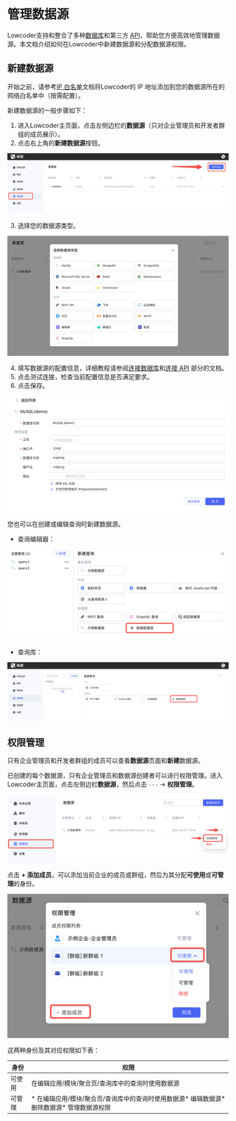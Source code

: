 # 管理数据源

Lowcoder支持和整合了多种[数据库](./database)和第三方 [API](./api)，帮助您方便高效地管理数据源。本文档介绍如何在Lowcoder中新建数据源和分配数据源权限。

## 新建数据源

开始之前，请参考[IP 白名单](./ip-allowlist)文档将Lowcoder的 IP 地址添加到您的数据源所在的网络白名单中（按需配置）。

新建数据源的一般步骤如下：

1. 进入Lowcoder主页面，点击左侧边栏的​**数据源**​（只对企业管理员和开发者群组的成员展示）。
2. 点击右上角的**新建数据源**按钮。

![](assets/4-20231002134333-rr7r595.png)​

3. 选择您的数据源类型。

![](assets/5-20231002134333-fx3cy8a.png)​

4. 填写数据源的配置信息，详细教程请参阅[连接数据库](./database)和[连接 API](./api) 部分的文档。
5. 点击测试连接，检查当前配置信息是否满足要求。
6. 点击保存。

![](assets/6-20231002134333-t7syihl.png)​

您也可以在创建或编辑查询时新建数据源。

* 查询编辑器：

![](assets/7-20231002134333-oo8mw62.png)​

* 查询库：

![](assets/8-20231002134333-gzvt7gx.png)​

## 权限管理

只有企业管理员和开发者群组的成员可以查看**数据源**页面和**新建**数据源。

已创建的每个数据源，只有企业管理员和数据源创建者可以进行权限管理。进入Lowcoder主页面，点击左侧边栏​**数据源**​，然后点击 `···`​ -> ​**权限管理**​。

![](assets/9-20231002134333-xo55trp.png)​

点击 ​**+ 添加成员**​，可以添加当前企业的成员或群组，然后为其分配**可使用**或**可管理**的身份。

![](assets/10-20231002134333-qrl2g6u.png)​

这两种身份及其对应权限如下表：

|**身份**|**权限**|
| --------| ---------------------------------------------------------------------------------------------|
|可使用|在编辑应用/模块/聚合页/查询库中的查询时使用数据源|
|可管理|* 在编辑应用/模块/聚合页/查询库中的查询时使用数据源* 编辑数据源* 删除数据源* 管理数据源权限|

